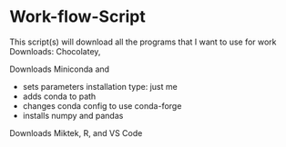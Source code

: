 # Work-flow-Script
This script(s) will download all the programs that I want to use for work
Downloads:
Chocolatey,

Downloads Miniconda and 
- sets parameters installation type: just me
-  adds conda to path
- changes conda config to use conda-forge
- installs numpy and pandas

Downloads Miktek, R, and VS Code
